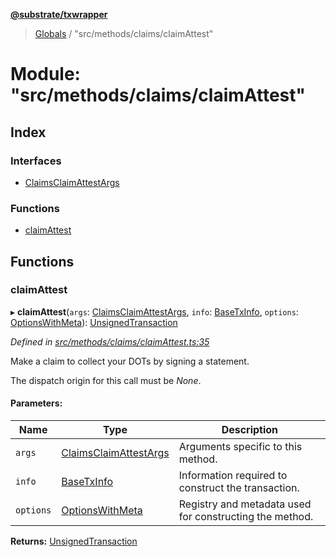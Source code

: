 **[@substrate/txwrapper](../README.md)**

> [Globals](../globals.md) / "src/methods/claims/claimAttest"

# Module: "src/methods/claims/claimAttest"

## Index

### Interfaces

* [ClaimsClaimAttestArgs](../interfaces/_src_methods_claims_claimattest_.claimsclaimattestargs.md)

### Functions

* [claimAttest](_src_methods_claims_claimattest_.md#claimattest)

## Functions

### claimAttest

▸ **claimAttest**(`args`: [ClaimsClaimAttestArgs](../interfaces/_src_methods_claims_claimattest_.claimsclaimattestargs.md), `info`: [BaseTxInfo](../interfaces/_src_util_types_.basetxinfo.md), `options`: [OptionsWithMeta](../interfaces/_src_util_types_.optionswithmeta.md)): [UnsignedTransaction](../interfaces/_src_util_types_.unsignedtransaction.md)

*Defined in [src/methods/claims/claimAttest.ts:35](https://github.com/paritytech/txwrapper/blob/47968f6/src/methods/claims/claimAttest.ts#L35)*

Make a claim to collect your DOTs by signing a statement.

The dispatch origin for this call must be _None_.

#### Parameters:

Name | Type | Description |
------ | ------ | ------ |
`args` | [ClaimsClaimAttestArgs](../interfaces/_src_methods_claims_claimattest_.claimsclaimattestargs.md) | Arguments specific to this method. |
`info` | [BaseTxInfo](../interfaces/_src_util_types_.basetxinfo.md) | Information required to construct the transaction. |
`options` | [OptionsWithMeta](../interfaces/_src_util_types_.optionswithmeta.md) | Registry and metadata used for constructing the method.  |

**Returns:** [UnsignedTransaction](../interfaces/_src_util_types_.unsignedtransaction.md)

